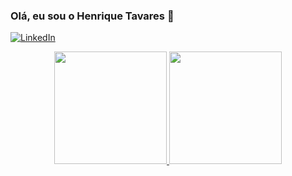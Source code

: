### Olá, eu sou o Henrique Tavares 👋
[![LinkedIn](https://img.shields.io/badge/LinkedIn-0077B5?style=for-the-badge&logo=linkedin&logoColor=white)](https://www.linkedin.com/in/gomesht/)

<div align="center">
  <a href="https://github.com/gomesht">
  <img height="180em" src="https://github-readme-stats.vercel.app/api?username=gomesht&show_icons=true&theme=tokyonight&include_all_commits=true&count_private=true"/>
  <img height="180em" src="https://github-readme-stats.vercel.app/api/top-langs/?username=gomesht&layout=compact&langs_count=7&theme=tokyonight"/>
</div>